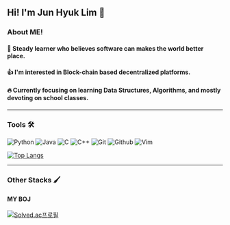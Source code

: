 ## Hi! I'm Jun Hyuk Lim 👋

### About ME!
#### 🌱 Steady learner who believes software can makes the world better place.
#### 👍 I'm interested in Block-chain based decentralized platforms.
#### 🔥 Currently focusing on learning Data Structures, Algorithms, and mostly devoting on school classes.

---

### Tools 🛠

<img alt="Python" src ="https://img.shields.io/badge/Python-3776AB.svg?&style=for-the-badge&logo=Python&logoColor=white"/> <img alt="Java" src ="https://img.shields.io/badge/Java-orange.svg?&style=for-the-badge&logo=Java&logoColor=white"/> <img alt="C" src ="https://img.shields.io/badge/C-yellow.svg?&style=for-the-badge&logo=C&logoColor=white"/> <img alt="C++" src ="https://img.shields.io/badge/C++-blue.svg?style=for-the-badge&logo=c%2B%2B&logoColor=white"/> <img alt="Git" src ="https://img.shields.io/badge/Git-yellow.svg?style=for-the-badge&logo=git&logoColor=white"/> <img alt="Github" src ="https://img.shields.io/badge/Github-limeyellow.svg?style=for-the-badge&logo=github&logoColor=white"/> <img alt="Vim" src ="https://img.shields.io/badge/Vim-#019733.svg?style=for-the-badge&logo=vim&logoColor=white"/>

[![Top Langs](https://github-readme-stats.vercel.app/api/top-langs/?username=limjunhyuk97&layout=compact)](https://github.com/anuraghazra/github-readme-stats)


---

### Other Stacks 🖌

#### MY BOJ

[![Solved.ac프로필](http://mazassumnida.wtf/api/generate_badge?boj=wnsgurl97)](https://solved.ac/profile/wnsgurl97)



